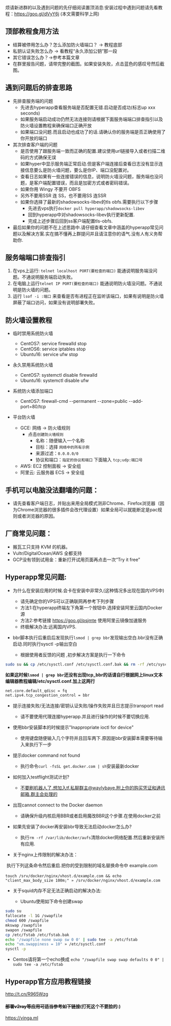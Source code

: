 

烦请新进群的以及遇到问题的先仔细阅读置顶消息:安装过程中遇到问题请先看教程：https://goo.gl/dVyY6j (本文需要科学上网)

## 顶部教程食用方法


* 结算被停用怎么办？怎么添加防火墙端口？ → 教程底部
* 私钥认证失败怎么办 → 看教程“永久添加公钥”那一段
* 其它错误怎么办？→参考本篇文章
* 在群里报告问题，请带完整的截图。如果安装失败，点击蓝色的感叹号然后截图。



## 遇到问题后的排查思路

* 先排查服务端的问题
  * 先进去hyperapp查看服务端是否配置无错.启动是否成功(标志up xxx seconds)
  * 如果服务端启动成功仍然无法连接则请根据下面服务端端口排查指引以及防火墙设置教程来确保端口正确开放
  * 如果端口没问题.而且启动也成功了的话.请确认你的服务端是否正确使用了你开放的端口
* 其次排查客户端的问题
  * 是否使用了跟服务端一致而正确的配置.建议使用url链接导入或者扫描二维码的方式确保无误
  * 如果hyper中显示服务端正常启动.但是客户端连接后查看日志没有显示连接信息要么是防火墙问题，要么是你IP、端口没配置对。
  * 查看日志如果有一些连接错误的信息，说明防火墙没问题，服务端也没问题，是客户端配置错误，而且是加密方式或者密码错误。
  * 如果你用 Wingy 不要开 OBFS
  * 另外不要用SSR 连 SS，也不要用SS 连SSR
  * 如果你选择了最新的shadowsocks-libev的tls obfs.需要执行以下步骤
    * 先进去vps执行`docker pull hyperapp/shadowsocks-libev`
    * 回到hyperapp中对shadowsocks-libev执行更新配置.
    * 完成上述步骤后回到ss客户端配置tls-obfs.
* 最后如果你的问题不在上述思路中.请仔细查看文章中涵盖的hyperapp常见问题以及解决方案.实在搞不懂再上群提问并且请注意你的语气.没有人有义务帮助你.

## 服务端端口排查指引

1. 在vps上运行: `telnet localhost PORT(要检查的端口)` 能通说明服务端没问题。不通说明服务端启动失败。
2. 在电脑上运行`telnet IP PORT(要检查的端口)` 能通说明防火墙没问题。不通说明是防火墙的问题。
3. 运行 `lsof -i :端口` 来查看是否有进程正在监听该端口，如果有说明是防火墙屏蔽了端口访问，如果没有说明部署失败。

## 防火墙设置教程

* 临时禁用系统防火墙

  * CentOS7: service firewalld stop
  * CentOS6: service iptables stop
  * Ubuntu16: service ufw stop

* 永久禁用系统防火墙

  * CentOS7: systemctl disable firewalld
  * Ubuntu16: systemctl disable ufw

* 系统防火墙添加端口

  * CentOS7: firewall-cmd --permanent --zone=public --add-port=80/tcp

* 平台防火墙

  * GCE: 网络 → 防火墙规则
    * 点击`创建防火墙规则`
      * 名称：随便输入一个名称
      * 目标：选择 `网络中的所有示例`
      * 来源过滤：`0.0.0.0/0`
      * 协议和端口：`指定的协议和端口` 下面输入 `tcp;udp:端口号`
  * AWS: EC2 控制面板 → 安全组
  * 阿里云: 云服务器 ECS → 安全组

## 手机可以电脑没法翻墙的问题：

* 请先查看客户端日志，并贴出来用全局模式测非Chrome、Firefox浏览器（因为Chrome浏览器的很多插件会改代理设置）如果全局可以就能断定是pac规则或者浏览器的原因。

## 厂商常见问题：

* 搬瓦工只支持 KVM 的机器。
* Vultr/DigitalOcean/AWS 全都支持
* GCP没有领到试用金：重新打开试用页面再点击一次“Try it free”

## Hyperapp常见问题:

* 为什么在安装应用的时候.会卡在安装中非常久(这种情况多出现在国内VPS中)

  * 请先确定你的VPS可以正确联网再参考下列步骤
  * 方法1:在hyperapp终端左下角第一个按钮中.选择安装阿里云国内Docker源
  * 方法2:参考链接 https://goo.gl/psjmte 使用阿里云镜像加速服务
  * 终极解决办法:远离国内VPS.


* bbr脚本执行后重启后发现执行`lsmod | grep bbr`发现输出空白.bbr没有正确启动.同时执行sysctl -p输出空白

  * 根据使用者反馈的问题 ,初步解决方案是执行一下命令

```bash
sudo su && cp /etc/sysctl.conf /etc/sysctl.conf.bak && rm -rf /etc/sysctl.conf && touch /etc/sysctl.conf && chmod 644 /etc/sysctl.conf && sudo echo -e "\n\n\n\nnet.core.default_qdisc = fq\n\n\nnet.ipv4.tcp_congestion_control = bbr" >> /etc/sysctl.conf && sysctl -p
```

​               **如果这时候`lsmod | grep bbr`还没有出现tcp_bbr的话请自行根据网上linux文本编辑器教程编辑/etc/sysctl.conf.加上这两行**

```bash
net.core.default_qdisc = fq
net.ipv4.tcp_congestion_control = bbr
```


* 提示连接失败/无法连接/密钥认证失败/操作失败并且日志提示transport read  
    * 请不要使用代理连接hyperapp.并且进行操作的时候不要切换应用.

* 使用bbr安装脚本的时候提示"Inappropriate ioctl for device"

  * 使用键盘随便输入几个字符并且回车两下.原因是bbr安装脚本需要等待输入来执行下一步


* 提示docker command not found

  * 执行命令`curl -fsSL get.docker.com | sh`安装最新docker

* 如何加入testflight测试计划?

  * 不要刷机器人了.想加入tf.私聊群主@waylybaye.附上你的购买凭证和通讯邮箱.群主会处理的

* 出现cannot connect to the Docker daemon

  * 请确保升级内核启用BBR或者启用魔改BBR这个步骤.在使用docker之前

* 如果先安装了docker再安装bbr导致无法启动docker怎么办?

  * 执行`rm -rf /var/lib/docker/aufs`清除docker网络配置.然后重新安装所有应用.

* 关于nginx上传限制的解决办法：

​        执行下列这条命令然后重启.把你的受到限制的域名替换命令中 example.com 

​      `touch /srv/docker/nginx/vhost.d/example.com && echo "client_max_body_size 100m;" » /srv/docker/nginx/vhost.d/example.com`

* 关于squid内存不足无法正确启动的解决办法:

   * Ubuntu使用如下命令创建swap

```bash
sudo su
fallocate -l 1G /swapfile
chmod 600 /swapfile
mkswap /swapfile
swapon /swapfile
cp /etc/fstab /etc/fstab.bak
echo '/swapfile none swap sw 0 0' | sudo tee -a /etc/fstab
echo "vm.swappiness = 10" » /etc/sysctl.conf
sysctl -p
```

* Centos请将第一个echo换成
  `echo "/swapfile swap swap defaults 0 0" | sudo tee -a /etc/fstab`

## Hyperapp官方应用教程链接

http://t.cn/R965Wzg

#### ~~部署v2ray等应用可适当参考如下链接~~(打死这个不要脸的:)

https://vinga.ml

